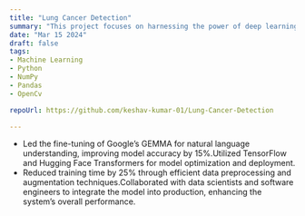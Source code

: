 ```yaml
---
title: "Lung Cancer Detection"
summary: "This project focuses on harnessing the power of deep learning to detect lung cancer using cutting-edge techniques."
date: "Mar 15 2024"
draft: false
tags:
- Machine Learning
- Python
- NumPy
- Pandas
- OpenCv

repoUrl: https://github.com/keshav-kumar-01/Lung-Cancer-Detection

---
```


- Led the fine-tuning of Google’s GEMMA for natural language understanding, improving model accuracy by
15%.Utilized TensorFlow and Hugging Face Transformers for model optimization and deployment.
- Reduced training time by 25% through efficient data preprocessing and augmentation techniques.Collaborated with
data scientists and software engineers to integrate the model into production, enhancing the system’s overall
performance.
